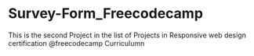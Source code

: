 # Survey-Form_Freecodecamp

This is the second Project in the list of Projects in Responsive web design certification @freecodecamp Curriculumn
